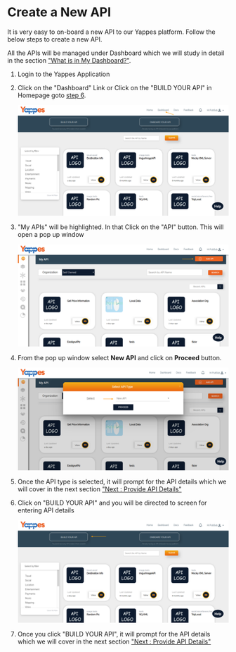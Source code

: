 Create a New API
================

It is very easy to on-board a new API to our Yappes platform. Follow the
below steps to create a new API.

All the APIs will be managed under Dashboard which we will study in
detail in the section ["What is in My Dashboard?"](dashboard_details).

1.  Login to the Yappes Application
2.  Click on the "Dashboard" Link or Click on the "BUILD YOUR API" in
    Homepage goto [step 6](#step-6).

    ![](images/new_api/api_new_start_01.png)

3.  "My APIs" will be highlighted. In that Click on the "API" button.
    This will open a pop up window

    ![](images/new_api/api_new_start_02.png)

4.  From the pop up window select **New API** and click on **Proceed**
    button.

    ![](images/new_api/api_new_start_03.png)

5.  Once the API type is selected, it will prompt for the API details
    which we will cover in the next section ["Next : Provide API
    Details"](apidetails_new)
6.  Click on "BUILD YOUR API" and you will be directed to screen for
    entering API details

    ![](images/new_api/api_new_start_04.png)

7.  Once you click "BUILD YOUR API", it will prompt for the API details
    which we will cover in the next section ["Next : Provide API
    Details"](apidetails_new)
